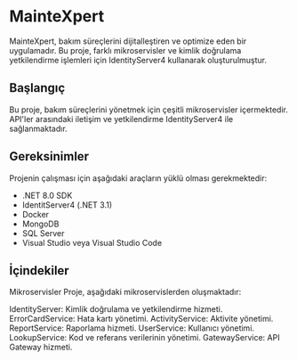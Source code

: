 # MainteXpert

MainteXpert, bakım süreçlerini dijitalleştiren ve optimize eden bir uygulamadır. Bu proje, farklı mikroservisler ve kimlik doğrulama yetkilendirme işlemleri için IdentityServer4 kullanarak oluşturulmuştur.

## Başlangıç

Bu proje, bakım süreçlerini yönetmek için çeşitli mikroservisler içermektedir. API'ler arasındaki iletişim ve yetkilendirme IdentityServer4 ile sağlanmaktadır.

## Gereksinimler

Projenin çalışması için aşağıdaki araçların yüklü olması gerekmektedir:

- .NET 8.0 SDK
- IdentitServer4 (.NET 3.1)
- Docker
- MongoDB
- SQL Server
- Visual Studio veya Visual Studio Code

## İçindekiler

Mikroservisler
Proje, aşağıdaki mikroservislerden oluşmaktadır:

IdentityServer: Kimlik doğrulama ve yetkilendirme hizmeti.
ErrorCardService: Hata kartı yönetimi.
ActivityService: Aktivite yönetimi.
ReportService: Raporlama hizmeti.
UserService: Kullanıcı yönetimi.
LookupService: Kod ve referans verilerinin yönetimi.
GatewayService: API Gateway hizmeti.
